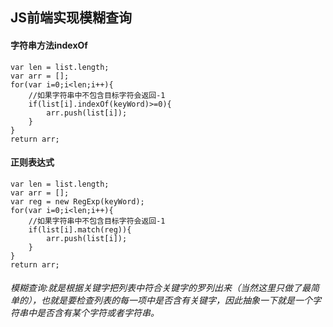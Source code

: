 ## JS前端实现模糊查询
#### 字符串方法indexOf
```
var len = list.length;
var arr = [];
for(var i=0;i<len;i++){
    //如果字符串中不包含目标字符会返回-1
    if(list[i].indexOf(keyWord)>=0){
        arr.push(list[i]);
    }
}
return arr;
```
#### 正则表达式
```
var len = list.length;
var arr = [];
var reg = new RegExp(keyWord);
for(var i=0;i<len;i++){
    //如果字符串中不包含目标字符会返回-1
    if(list[i].match(reg)){
        arr.push(list[i]);
    }
}
return arr;
```
###### 模糊查询:就是根据关键字把列表中符合关键字的罗列出来（当然这里只做了最简单的），也就是要检查列表的每一项中是否含有关键字，因此抽象一下就是一个字符串中是否含有某个字符或者字符串。
